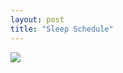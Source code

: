 ```yaml
---
layout: post
title: "Sleep Schedule"
---
```

<img id="img" src=" {{ site.baseurl}}/images/18-08-05-20-Sleep-Schedule.png"/>